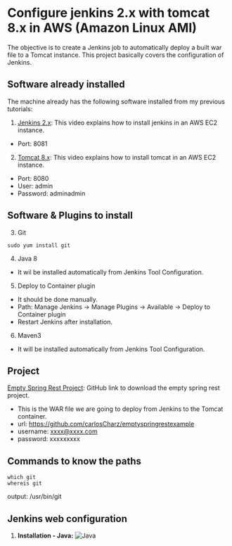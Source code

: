 # Configure jenkins 2.x with tomcat 8.x in AWS (Amazon Linux AMI)
The objective is to create a Jenkins job to automatically deploy a built war file to a Tomcat instance. This project basically covers the configuration of Jenkins.

## Software already installed
The machine already has the following software installed from my previous tutorials:

 1. [Jenkins 2.x](https://youtu.be/MSkcjqIU5SI): This video explains how to install jenkins in an AWS EC2 instance.
 * Port: 8081
 
 2. [Tomcat 8.x](https://youtu.be/lCex88J-fIo): This video explains how to install tomcat in an AWS EC2 instance.
 * Port: 8080
 * User: admin
 * Password: adminadmin
 
 ## Software & Plugins to install
 3. Git
```
sudo yum install git
```

4. Java 8
* It wil be installed automatically from Jenkins Tool Configuration.

5. Deploy to Container plugin
* It should be done manually.
* Path: Manage Jenkins -> Manage Plugins -> Available -> Deploy to Container plugin
* Restart Jenkins after installation.

6. Maven3
* It will be installed automatically from Jenkins Tool Configuration.

## Project
[Empty Spring Rest Project](https://github.com/carlosCharz/emptyspringrestexample): GitHub link to download the empty spring rest project.
 * This is the WAR file we are going to deploy from Jenkins to the Tomcat container.
 * url: https://github.com/carlosCharz/emptyspringrestexample
 * username: xxxx@xxxx.com
 * password: xxxxxxxxx

## Commands to know the paths
```
which git
whereis git
```
output: /usr/bin/git

## Jenkins web configuration
1. **Installation - Java:**
![Java](http://corporacionkristalia.com/jenkins-sources/1-install-java.png)

